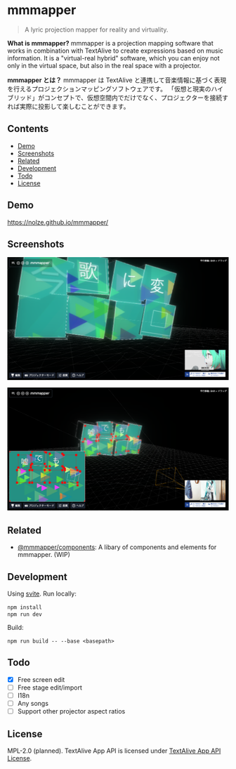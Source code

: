 # mmmapper

> A lyric projection mapper for reality and virtuality.

**What is mmmapper?** mmmapper is a projection mapping software that works in combination with TextAlive to create expressions based on music information. It is a "virtual-real hybrid" software, which you can enjoy not only in the virtual space, but also in the real space with a projector.

**mmmapper とは？** mmmapper は TextAlive と連携して音楽情報に基づく表現を行えるプロジェクションマッピングソフトウェアです。
「仮想と現実のハイブリッド」がコンセプトで、仮想空間内でだけでなく、プロジェクターを接続すれば実際に投影して楽しむことができます。

## Contents

- [Demo](#demo)
- [Screenshots](#screenshots)
- [Related](#related)
- [Development](#development)
- [Todo](#todo)
- [License](#license)

## Demo

<https://nolze.github.io/mmmapper/>

## Screenshots

![screenshot 1](assets/screenshot1.png)

![screenshot 2](assets/screenshot2.png)

## Related

- [@mmmapper/components](https://mmmapper.github.io/mmmapper-components/): A libary of components and elements for mmmapper. (WIP)

## Development

Using [svite](https://github.com/dominikg/svite). Run locally:

```
npm install
npm run dev
```

Build:

```
npm run build -- --base <basepath>
```

## Todo

* [x] Free screen edit
* [ ] Free stage edit/import
* [ ] I18n
* [ ] Any songs
* [ ] Support other projector aspect ratios

## License

MPL-2.0 (planned). TextAlive App API is licensed under [TextAlive App API License](https://github.com/TextAliveJp/textalive-app-api/blob/master/LICENSE.md).
